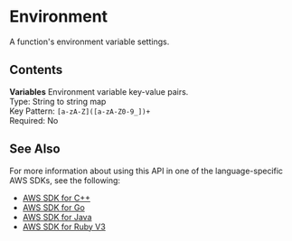 # Environment<a name="API_Environment"></a>

A function's environment variable settings\.

## Contents<a name="API_Environment_Contents"></a>

 **Variables**   <a name="SSS-Type-Environment-Variables"></a>
Environment variable key\-value pairs\.  
Type: String to string map  
Key Pattern: `[a-zA-Z]([a-zA-Z0-9_])+`   
Required: No

## See Also<a name="API_Environment_SeeAlso"></a>

For more information about using this API in one of the language\-specific AWS SDKs, see the following:
+  [AWS SDK for C\+\+](https://docs.aws.amazon.com/goto/SdkForCpp/lambda-2015-03-31/Environment) 
+  [AWS SDK for Go](https://docs.aws.amazon.com/goto/SdkForGoV1/lambda-2015-03-31/Environment) 
+  [AWS SDK for Java](https://docs.aws.amazon.com/goto/SdkForJava/lambda-2015-03-31/Environment) 
+  [AWS SDK for Ruby V3](https://docs.aws.amazon.com/goto/SdkForRubyV3/lambda-2015-03-31/Environment) 